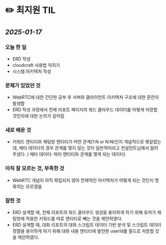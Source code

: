 # ✏️ 최지원 TIL

## *2025-01-17*

### 오늘 한 일

- ERD 작성
- cloudcraft 사용법 익히기
- 시스템 아키텍처 작성

### 문제가 있었던 것

- WebRTC에 대한 간단한 공부 후 서버와 클라이언트 아키텍처 구조에 대한 혼란이 발생함
- ERD 작성 과정에서 전체 리포트 페이지의 워드 클라우드 데이터를 어떻게 저장할 것인지에 대한 논의가 길어짐

### 새로 배운 것

- 키워드 엔티티와 채팅방 엔티티가 어떤 관계(1:N or N:N)인지 개념적으로 헷갈렸는데, 메타 데이터의 경우 관계를 맺지 않는 것이 일반적이라고 컨설턴트님께서 알려주셨다. ( 메타 데이터: 여러 엔티티와 관계를 맺게 되는 데이터)

### 아직 잘 모르는 것, 부족한 것

- WebRTC 개념이 아직 확립되지 않아 전체적인 아키텍처가 어떻게 되는 것인지 명확히는 모르겠음

### 잘한 것

- ERD 설계할 때, 전체 리포트의 워드 클라우드 생성을 용이하게 하기 위해 유저가 채팅방에 적용한 키워드를 따로 엔티티로 빼는 것을 제안하였다.
- ERD 설계할 때, 대화 리포트의 대화 스크립트 데이터 기반 분석 및 스크립트 데이터 정렬을 용이하게 하기 위해 대화 내용 엔티티에 발언한 userId를 필드로 저장할 것을 제안하였다.
